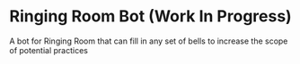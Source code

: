 # Ringing Room Bot (Work In Progress)
 A bot for Ringing Room that can fill in any set of bells to increase the scope of potential practices
